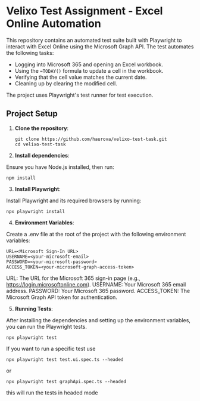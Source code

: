 # Velixo Test Assignment - Excel Online Automation

This repository contains an automated test suite built with Playwright to interact with Excel Online using the Microsoft Graph API. The test automates the following tasks:

- Logging into Microsoft 365 and opening an Excel workbook.
- Using the `=TODAY()` formula to update a cell in the workbook.
- Verifying that the cell value matches the current date.
- Cleaning up by clearing the modified cell.

The project uses Playwright's test runner for test execution.

## Project Setup

1. **Clone the repository**:

	```   
	git clone https://github.com/haurova/velixo-test-task.git
	cd velixo-test-task

2. **Install dependencies**:

Ensure you have Node.js installed, then run:

	npm install

3. **Install Playwright**:

Install Playwright and its required browsers by running:

	npx playwright install

4. **Environment Variables**:

Create a .env file at the root of the project with the following environment variables:

	URL=<Microsoft Sign-In URL>
	USERNAME=<your-microsoft-email>
	PASSWORD=<your-microsoft-password>
	ACCESS_TOKEN=<your-microsoft-graph-access-token>

URL: The URL for the Microsoft 365 sign-in page (e.g., https://login.microsoftonline.com).
USERNAME: Your Microsoft 365 email address.
PASSWORD: Your Microsoft 365 password.
ACCESS_TOKEN: The Microsoft Graph API token for authentication.

5. **Running Tests**:

After installing the dependencies and setting up the environment variables, you can run the Playwright tests.

	npx playwright test

If you want to run a specific test use 

	npx playwright test test.ui.spec.ts --headed 

or

	npx playwright test graphApi.spec.ts --headed 

this will run the tests in headed mode 

